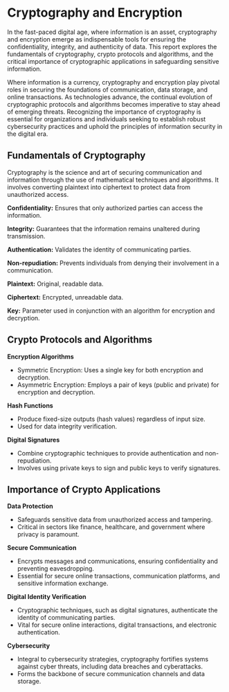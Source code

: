 # Cryptography and Encryption

In the fast-paced digital age, where information is an asset, cryptography and encryption emerge as indispensable tools for ensuring the confidentiality, integrity, and authenticity of data. This report explores the fundamentals of cryptography, crypto protocols and algorithms, and the critical importance of cryptographic applications in safeguarding sensitive information.

Where information is a currency, cryptography and encryption play pivotal roles in securing the foundations of communication, data storage, and online transactions. As technologies advance, the continual evolution of cryptographic protocols and algorithms becomes imperative to stay ahead of emerging threats. Recognizing the importance of cryptography is essential for organizations and individuals seeking to establish robust cybersecurity practices and uphold the principles of information security in the digital era.

## Fundamentals of Cryptography

Cryptography is the science and art of securing communication and information through the use of mathematical techniques and algorithms. It involves converting plaintext into ciphertext to protect data from unauthorized access.

**Confidentiality:** Ensures that only authorized parties can access the information.

**Integrity:** Guarantees that the information remains unaltered during transmission.

**Authentication:** Validates the identity of communicating parties.

**Non-repudiation:** Prevents individuals from denying their involvement in a communication.

**Plaintext:** Original, readable data.

**Ciphertext:** Encrypted, unreadable data.

**Key:** Parameter used in conjunction with an algorithm for encryption and decryption.

## Crypto Protocols and Algorithms

**Encryption Algorithms**

- Symmetric Encryption: Uses a single key for both encryption and decryption.
- Asymmetric Encryption: Employs a pair of keys (public and private) for encryption and decryption.

**Hash Functions**

- Produce fixed-size outputs (hash values) regardless of input size.
- Used for data integrity verification.

**Digital Signatures**

- Combine cryptographic techniques to provide authentication and non-repudiation.
- Involves using private keys to sign and public keys to verify signatures.

## Importance of Crypto Applications

**Data Protection**

- Safeguards sensitive data from unauthorized access and tampering.
- Critical in sectors like finance, healthcare, and government where privacy is paramount.

**Secure Communication**

- Encrypts messages and communications, ensuring confidentiality and preventing eavesdropping.
- Essential for secure online transactions, communication platforms, and sensitive information exchange.

**Digital Identity Verification**

- Cryptographic techniques, such as digital signatures, authenticate the identity of communicating parties.
- Vital for secure online interactions, digital transactions, and electronic authentication.

**Cybersecurity**

- Integral to cybersecurity strategies, cryptography fortifies systems against cyber threats, including data breaches and cyberattacks.
- Forms the backbone of secure communication channels and data storage.